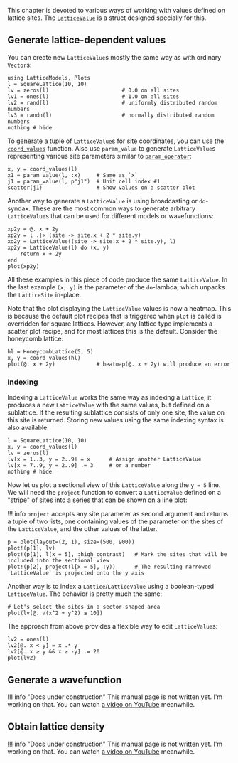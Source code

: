 This chapter is devoted to various ways of working with values defined on lattice sites. The [`LatticeValue`](@ref) is 
a struct designed specially for this.

## Generate lattice-dependent values

You can create new `LatticeValue`s mostly the same way as with ordinary `Vector`s:

```@repl env
using LatticeModels, Plots
l = SquareLattice(10, 10)
lv = zeros(l)                       # 0.0 on all sites
lv1 = ones(l)                       # 1.0 on all sites
lv2 = rand(l)                       # uniformly distributed random numbers
lv3 = randn(l)                      # normally distributed random numbers
nothing # hide
```

To generate a tuple of `LatticeValue`s for site coordinates, you can use the [`coord_values`](@ref) function. Also use `param_value` to generate `LatticeValue`s representing various site parameters similar to [`param_operator`](@ref):

```@repl env
x, y = coord_values(l)
x1 = param_value(l, :x)     # Same as `x`
j1 = param_value(l, p"j1")  # Unit cell index #1
scatter(j1)                 # Show values on a scatter plot
```

Another way to generate a `LatticeValue` is using broadcasting or `do`-syndax. These are the most common ways to generate arbitrary `LatticeValue`s that can be used for different models or wavefunctions:

```@repl env
xp2y = @. x + 2y
xp2y = l .|> (site -> site.x + 2 * site.y)
xo2y = LatticeValue((site -> site.x + 2 * site.y), l)
xp2y = LatticeValue(l) do (x, y)
    return x + 2y
end
plot(xp2y)
```

All these examples in this piece of code produce the same `LatticeValue`. In the last example `(x, y)` is the 
parameter of the `do`-lambda, which unpacks the `LatticeSite` in-place.

Note that the plot displaying the `LatticeValue` values is now a heatmap. This is because the default plot recipes 
that is triggered when `plot` is called is overridden for square lattices. However, any lattice type implements a 
scatter plot recipe, and for most lattices this is the default. Consider the honeycomb lattice: 

```@repl env
hl = HoneycombLattice(5, 5)
x, y = coord_values(hl)
plot(@. x + 2y)             # heatmap(@. x + 2y) will produce an error
```

### Indexing

Indexing a `LatticeValue` works the same way as indexing a `Lattice`; it produces a new `LatticeValue` with the same 
values, but defined on a sublattice. If the resulting sublattice consists of only one site, the value on this site is 
returned. Storing new values using the same indexing syntax is also available.

```@example env
l = SquareLattice(10, 10)
x, y = coord_values(l)
lv = zeros(l)
lv[x = 1..3, y = 2..9] = x      # Assign another LatticeValue
lv[x = 7..9, y = 2..9] .= 3     # or a number
nothing # hide
```

Now let us plot a sectional view of this `LatticeValue` along the `y = 5` line. We will need the `project` function to 
convert a `LatticeValue` defined on a "stripe" of sites into a series that can be shown on a line plot:

!!! info
    `project` accepts any site parameter as second argument and returns a tuple of two lists, one containing values of 
    the parameter on the sites of the `LatticeValue`, and the other values of the latter.

```@example env
p = plot(layout=(2, 1), size=(500, 900))
plot!(p[1], lv)
plot!(p[1], l[x = 5], :high_contrast)   # Mark the sites that will be included into the sectional view
plot!(p[2], project(l[x = 5], :y))      # The resulting narrowed `LatticeValue` is projected onto the y axis
```

Another way is to index a `Lattice`/`LatticeValue` using a boolean-typed `LatticeValue`. The behavior is pretty much the same:

```@example env
# Let's select the sites in a sector-shaped area
plot(lv[@. √(x^2 + y^2) ≥ 10])
```

The approach from above provides a flexible way to edit `LatticeValue`s:

```@example env
lv2 = ones(l)
lv2[@. x < y] = x .* y          
lv2[@. x ≥ y && x ≥ -y] .= 20 
plot(lv2)
```

## Generate a wavefunction

!!! info "Docs under construction"
    This manual page is not written yet. I'm working on that. You can watch [a video on YouTube](https://www.youtube.com/watch?v=dQw4w9WgXcQ) meanwhile.
## Obtain lattice density

!!! info "Docs under construction"
    This manual page is not written yet. I'm working on that. You can watch [a video on YouTube](https://www.youtube.com/watch?v=dQw4w9WgXcQ) meanwhile.